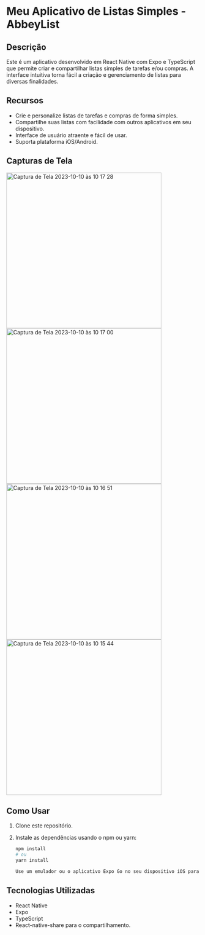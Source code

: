 # Meu Aplicativo de Listas Simples - AbbeyList

## Descrição

Este é um aplicativo desenvolvido em React Native com Expo e TypeScript que permite criar e compartilhar listas simples de tarefas e/ou compras. A interface intuitiva torna fácil a criação e gerenciamento de listas para diversas finalidades.

## Recursos

- Crie e personalize listas de tarefas e compras de forma simples.
- Compartilhe suas listas com facilidade com outros aplicativos em seu dispositivo.
- Interface de usuário atraente e fácil de usar.
- Suporta plataforma iOS/Android.

## Capturas de Tela

<img width="405" alt="Captura de Tela 2023-10-10 às 10 17 28" src="https://github.com/marceloabbadia/Listagem/assets/112344339/1c673e08-aabb-4a2f-925a-f84016f84c0f">

<img width="405" alt="Captura de Tela 2023-10-10 às 10 17 00" src="https://github.com/marceloabbadia/Listagem/assets/112344339/4b60eaf9-fc34-49a8-9f7b-abd5900b340b">

<img width="405" alt="Captura de Tela 2023-10-10 às 10 16 51" src="https://github.com/marceloabbadia/Listagem/assets/112344339/3b07899b-3ff9-43f0-ad79-e44c8e693736">

<img width="405" alt="Captura de Tela 2023-10-10 às 10 15 44" src="https://github.com/marceloabbadia/Listagem/assets/112344339/ab8ce1f3-68b8-472d-9dcb-fc76b5aa70f0">

## Como Usar

1. Clone este repositório.

2. Instale as dependências usando o npm ou yarn:

   ```bash
   npm install
   # ou
   yarn install

   Use um emulador ou o aplicativo Expo Go no seu dispositivo iOS para testar o aplicativo.

## Tecnologias Utilizadas
  
  - React Native
  - Expo
  - TypeScript
  - React-native-share para o compartilhamento.


